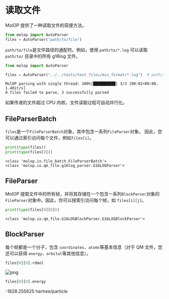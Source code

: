 <!--
 * @Author: TMJ
 * @Date: 2024-02-01 20:58:56
 * @LastEditors: TMJ
 * @LastEditTime: 2024-02-02 19:37:48
 * @Description: 请填写简介
-->
# 读取文件

MolOP 提供了一种读取文件的简便方法。

```python
from molop import AutoParser
files = AutoParser("path/to/file")
```

`path/to/file`是文件路径的通配符。例如，使用 `path/to/*.log` 可以读取 `path/to/` 目录中的所有 g16log 文件。


```python
from molop import AutoParser

files = AutoParser("../../tests/test_files/mix_format/*.log")  # path/to/file
```

    MolOP parsing with single thread: 100%|██████████| 3/3 [00:02<00:00,  1.40it/s]
    0 files failed to parse, 3 successfully parsed


如果传递的文件超过 CPU 内核，文件读取过程可自动并行化。

## FileParserBatch

`files`是一个`FileParserBatch`对象，其中包含一系列`FileParser`对象。 因此，您可以通过索引访问每个文件，例如`files[i]`。


```python
print(type(files))
print(type(files[0]))
```

    <class 'molop.io.file_batch.FileParserBatch'>
    <class 'molop.io.qm_file.g16log_parser.G16LOGParser'>


## FileParser
MolOP 提取文件中的所有帧，并将其存储在一个包含一系列`BlockParser`对象的`FileParser`对象中。因此，你可以按索引访问每个帧，如 `files[i][j]`。



```python
print(type(files[0][0]))
```

    <class 'molop.io.qm_file.G16LOGBlockParser.G16LOGBlockParser'>


## BlockParser
每个帧都是一个分子，包含 `coordinates`、`atoms`等基本信息（对于 QM 文件，您还可以获得 `energy`、`orbital`等其他信息）。


```python
files[0][0].rdmol
```




    
![png](read_files_files/read_files_8_0.png)
    




```python
files[0][0].energy
```




-1828.255625 hartree/particle


